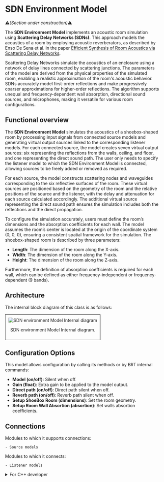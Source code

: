 # SDN Environment Model  
:warning:*(Section under construction)*:warning:

The **SDN Environment Model** implements an acoustic room simulation using **Scattering Delay Networks (SDNs)**. This approach models the acoustics of a room by employing acoustic reverberators, as described by Enso De Sena et al. in the paper <a href="https://ieeexplore.ieee.org/document/7113826" target="_blank">Efficient Synthesis of Room Acoustics via Scattering Delay Networks</a>.

Scattering Delay Networks simulate the acoustics of an enclosure using a network of delay lines connected by scattering junctions. The parameters of the model are derived from the physical properties of the simulated room, enabling a realistic approximation of the room's acoustic behavior. SDNs accurately model first-order reflections and make progressively coarser approximations for higher-order reflections. The algorithm supports unequal and frequency-dependent wall absorption, directional sound sources, and microphones, making it versatile for various room configurations.  

## Functional overview

The **SDN Environment Model** simulates the acoustics of a shoebox-shaped room by processing input signals from connected source models and generating virtual output sources linked to the corresponding listener models. For each connected source, the model creates seven virtual output sources: six representing the reflections from the walls, ceiling, and floor, and one representing the direct sound path. The user only needs to specify the listener model to which the SDN Environment Model is connected, allowing sources to be freely added or removed as required.  

For each source, the model constructs scattering nodes and waveguides corresponding to the six reflective surfaces of the room. These virtual sources are positioned based on the geometry of the room and the relative positions of the source and the listener, with the delay and attenuation for each source calculated accordingly. The additional virtual source representing the direct sound path ensures the simulation includes both the reflections and the direct propagation.

To configure the simulation accurately, users must define the room’s dimensions and the absorption coefficients for each wall. The model assumes the room’s center is located at the origin of the coordinate system (0, 0, 0), ensuring a consistent spatial framework for the simulation.  The shoebox-shaped room is described by three parameters:  

- **Length**: The dimension of the room along the X-axis.  
- **Width**: The dimension of the room along the Y-axis.  
- **Height**: The dimension of the room along the Z-axis.  

Furthermore, the definition of absorption coefficients is required for each wall, which can be defined as either frequency-independent or frequency-dependent (9 bands).

## Architecture

The internal block diagram of this class is as follows:
<div style="border: 1px solid #000; padding: 10px; display: inline-block;">
    <img src="/BRT-Documentation/assets/sysmldiagrams/none.png" alt="SDN environment Model Internal diagram" style="display: block; margin: 0 auto;">
    <p style="text-align: center;">SDN environment Model Internal diagram.</p>
</div>

## Configuration Options

This model allows configuration by calling its methods or by BRT internal commands:

- **Model (on/off)**: Silent when off.
- **Gain (float)**: Extra gain to be applied to the model output.
- **Direct path (on/off)**: Direct path silent when off.
- **Reverb path (on/off)**: Reverb path silent when off.
- **Setup ShoeBox Room (dimensions)**: Set the room geometry.
- **Setup Room Wall Absortion (absortion)**: Set walls absortion coefficients.


## Connections
Modules to which it supports connections: 

    - Source models

Modules to which it connects:

    - Listener models    


<details>
<summary>For C++ developer</summary>

<ul>
<li><strong>File</strong>: /include/EnvironmentModels/CSDNEnvironmentModel.hpp</li>
<li><strong>Class name</strong>: CSDNEnvironmentModel</li>
<li><strong>Inheritance</strong>: CEnviromentModelBase</li>
<li><strong>Namespace</strong>: BRTEnvironmentModel</li>
<li><strong>Classes that instance</strong>:
    <ul>
        <li>BRTEnvironmentModel::CSDNEnvironmentProcessor</li>        
        <li>Common::CRoom</li>
    </ul>
</li>
</ul> 

<h2>Class inheritance diagram</h2>
<div style="border: 1px solid #000; padding: 10px; display: inline-block;">
    <img src="/BRT-Documentation/assets/sysmldiagrams/none.png" alt="Free field Model Internal diagram" style="display: block; margin: 0 auto;">
    <p style="text-align: center;">Free field Model Internal diagram.</p>
</div>
<br>

<h2>How to instantiate</h2>

```cpp
// Assuming that the ID of this environment model is contained in _environmentID.
brtManager.BeginSetup();
std::shared_ptr<BRTEnvironmentModel::CSDNEnvironmentModel> environmentModel = brtManager.CreateEnvironment<BRTEnvironmentModel::CSDNEnvironmentModel>(_environmentID);
brtManager.EndSetup();
if (environmentModel == nullptr) {
	// error	
}
```
<h2>How to connect</h2>
Connect it to a listener model.

```cpp
// Assuming that the ID of this environment model is contained in _environmentModelID and 
// that the ID of this listener model is contained in _listenerModelID.
std::shared_ptr<BRTListenerModel::CListenerModelBase> listenerModel = brtManager.GetListenerModel<BRTListenerModel::CListenerModelBase>(_listenerModelID);
if (listenerModel != nullptr) {
	brtManager.BeginSetup();
    bool control = listenerModel->ConnectEnvironmentModel(_environmentModelID);
    brtManager.EndSetup();
}
```

Connect a source model to it.
```cpp
// Assuming that the ID of this source model is contained in _sourceID and 
// that the ID of this environment is contained in _environmentModelID.
std::shared_ptr<BRTEnvironmentModel::CEnviromentModelBase> environmentModel = brtManager->GetEnvironmentModel<BRTEnvironmentModel::CEnviromentModelBase>(_environmentModelID);
if (environmentModel != nullptr) {			
	bool control = environmentModel->ConnectSoundSource(_sourceID);
}
```


<h2>Public methods</h2>

```cpp
void EnableModel() override 
void DisableModel() override

void SetGain(float _gain) override
float GetGain() 

bool SetupShoeBoxRoom(float length, float width, float height)
Common::CRoom GetRoom()

bool SetRoomWallAbsortion(int wallIndex, float absortion)
bool SetRoomAllWallsAbsortion(float _absortion)
bool SetRoomWallAbsortion(int wallIndex, std::vector<float> absortionPerBand)
bool SetRoomAllWallsAbsortion(std::vector<float> absortionPerBand)

void EnableDirectPath() override 
void DisableDirectPath() override 
bool IsDirectPathEnabled() override 

void EnableReverbPath() override 
void DisableReverbPath() override 
bool IsReverbPathEnabled() override 

bool ConnectSoundSource(std::shared_ptr<BRTSourceModel::CSourceModelBase> _source) override
bool ConnectSoundSource(const std::string & _sourceID) override

bool DisconnectSoundSource(std::shared_ptr<BRTSourceModel::CSourceModelBase> _source) override
bool DisconnectSoundSource(const std::string & _sourceID) override

void ResetProcessorBuffers()

void UpdateCommand() override
```


</details>